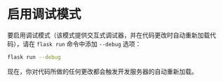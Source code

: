 # 启用调试模式

要启用调试模式（该模式提供交互式调试器，并在代码更改时自动重新加载代码），请在 `flask run` 命令中添加 `--debug` 选项：

```bash
flask run --debug
```

现在，你对代码所做的任何更改都会触发开发服务器的自动重新加载。
